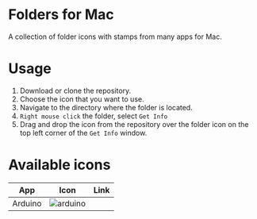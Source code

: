 # Folders for Mac
A collection of folder icons with stamps from many apps for Mac.

# Usage
1. Download or clone the repository.
2. Choose the icon that you want to use.
3. Navigate to the directory where the folder is located.
4. ```Right mouse click``` the folder, select ```Get Info```
5. Drag and drop the icon from the repository over the folder icon on the top left corner of the ```Get Info``` window.

# Available icons
|   App   |   Icon     |  Link  |
| ------- |------ | ----|
| Arduino | ![arduino](./arduinofolder.icns)